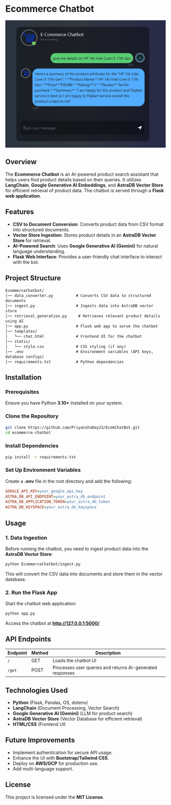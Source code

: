 # Ecommerce Chatbot

![](output.png)



## Overview
The **Ecommerce Chatbot** is an AI-powered product search assistant that helps users find product details based on their queries. It utilizes **LangChain**, **Google Generative AI Embeddings**, and **AstraDB Vector Store** for efficient retrieval of product data. The chatbot is served through a **Flask web application**.

## Features
- **CSV to Document Conversion**: Converts product data from CSV format into structured documents.
- **Vector Store Ingestion**: Stores product details in an **AstraDB Vector Store** for retrieval.
- **AI-Powered Search**: Uses **Google Generative AI (Gemini)** for natural language understanding.
- **Flask Web Interface**: Provides a user-friendly chat interface to interact with the bot.

## Project Structure
```
EcommerceChatbot/
│── data_converter.py          # Converts CSV data to structured documents
│── ingest.py                  # Ingests data into AstraDB vector store
│── retrieval_generation.py     # Retrieves relevant product details using AI
│── app.py                     # Flask web app to serve the chatbot
│── templates/
│   └── chat.html              # Frontend UI for the chatbot
│── static/
│   └── style.css              # CSS styling (if any)
│── .env                       # Environment variables (API keys, database configs)
│── requirements.txt           # Python dependencies
```

## Installation
### Prerequisites
Ensure you have Python **3.10+** installed on your system.

### Clone the Repository
```sh
git clone https://github.com/PriyanshuDey23/EcomChatBot.git
cd ecommerce-chatbot
```

### Install Dependencies
```sh
pip install -r requirements.txt
```

### Set Up Environment Variables
Create a **.env** file in the root directory and add the following:
```ini
GOOGLE_API_KEY=your_google_api_key
ASTRA_DB_API_ENDPOINT=your_astra_db_endpoint
ASTRA_DB_APPLICATION_TOKEN=your_astra_db_token
ASTRA_DB_KEYSPACE=your_astra_db_keyspace
```

## Usage
### 1. Data Ingestion
Before running the chatbot, you need to ingest product data into the **AstraDB Vector Store**:
```sh
python EcommerceChatbot/ingest.py
```
This will convert the CSV data into documents and store them in the vector database.

### 2. Run the Flask App
Start the chatbot web application:
```sh
python app.py
```
Access the chatbot at **http://127.0.0.1:5000/**

## API Endpoints
| Endpoint      | Method | Description |
|--------------|--------|-------------|
| `/`          | GET    | Loads the chatbot UI |
| `/get`       | POST   | Processes user queries and returns AI-generated responses |



## Technologies Used
- **Python** (Flask, Pandas, OS, dotenv)
- **LangChain** (Document Processing, Vector Search)
- **Google Generative AI (Gemini)** (LLM for product search)
- **AstraDB Vector Store** (Vector Database for efficient retrieval)
- **HTML/CSS** (Frontend UI)

## Future Improvements
- Implement authentication for secure API usage.
- Enhance the UI with **Bootstrap/Tailwind CSS**.
- Deploy on **AWS/GCP** for production use.
- Add multi-language support.

## License
This project is licensed under the **MIT License**.

